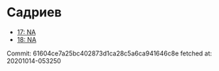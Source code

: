 # Садриев
- [17: NA](17.md)
- [18: NA](18.md)

Commit: 61604ce7a25bc402873d1ca28c5a6ca941646c8e
 fetched at: 20201014-053250
